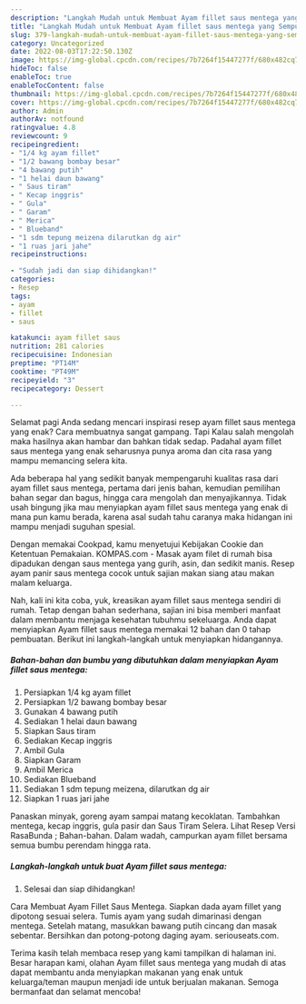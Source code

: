 ```yaml
---
description: "Langkah Mudah untuk Membuat Ayam fillet saus mentega yang Sempurna, Buat Buka Puasa}"
title: "Langkah Mudah untuk Membuat Ayam fillet saus mentega yang Sempurna, Buat Buka Puasa}"
slug: 379-langkah-mudah-untuk-membuat-ayam-fillet-saus-mentega-yang-sempurna-buat-buka-puasa
category: Uncategorized
date: 2022-08-03T17:22:50.130Z
image: https://img-global.cpcdn.com/recipes/7b7264f15447277f/680x482cq70/ayam-fillet-saus-mentega-foto-resep-utama.jpg
hideToc: false
enableToc: true
enableTocContent: false
thumbnail: https://img-global.cpcdn.com/recipes/7b7264f15447277f/680x482cq70/ayam-fillet-saus-mentega-foto-resep-utama.jpg
cover: https://img-global.cpcdn.com/recipes/7b7264f15447277f/680x482cq70/ayam-fillet-saus-mentega-foto-resep-utama.jpg
author: Admin
authorAv: notfound
ratingvalue: 4.8
reviewcount: 9
recipeingredient:
- "1/4 kg ayam fillet"
- "1/2 bawang bombay besar"
- "4 bawang putih"
- "1 helai daun bawang"
- " Saus tiram"
- " Kecap inggris"
- " Gula"
- " Garam"
- " Merica"
- " Blueband"
- "1 sdm tepung meizena dilarutkan dg air"
- "1 ruas jari jahe"
recipeinstructions:

- "Sudah jadi dan siap dihidangkan!"
categories:
- Resep
tags:
- ayam
- fillet
- saus

katakunci: ayam fillet saus 
nutrition: 281 calories
recipecuisine: Indonesian
preptime: "PT14M"
cooktime: "PT49M"
recipeyield: "3"
recipecategory: Dessert

---
```



Selamat pagi Anda sedang mencari inspirasi resep ayam fillet saus mentega yang enak? Cara membuatnya sangat gampang. Tapi Kalau salah mengolah maka hasilnya akan hambar dan bahkan tidak sedap. Padahal ayam fillet saus mentega yang enak seharusnya punya aroma dan cita rasa yang mampu memancing selera kita.


Ada beberapa hal yang sedikit banyak mempengaruhi kualitas rasa dari ayam fillet saus mentega, pertama dari jenis bahan, kemudian pemilihan bahan segar dan bagus, hingga cara mengolah dan menyajikannya. Tidak usah bingung jika mau menyiapkan ayam fillet saus mentega yang enak di mana pun kamu berada, karena asal sudah tahu caranya maka hidangan ini mampu menjadi suguhan spesial.

Dengan memakai Cookpad, kamu menyetujui Kebijakan Cookie dan Ketentuan Pemakaian. KOMPAS.com - Masak ayam filet di rumah bisa dipadukan dengan saus mentega yang gurih, asin, dan sedikit manis. Resep ayam panir saus mentega cocok untuk sajian makan siang atau makan malam keluarga.


Nah, kali ini kita coba, yuk, kreasikan ayam fillet saus mentega sendiri di rumah. Tetap dengan bahan sederhana, sajian ini bisa memberi manfaat dalam membantu menjaga kesehatan tubuhmu sekeluarga. Anda dapat menyiapkan Ayam fillet saus mentega memakai 12 bahan dan 0 tahap pembuatan. Berikut ini langkah-langkah untuk menyiapkan hidangannya.

<!--inarticleads1-->

##### Bahan-bahan dan bumbu yang dibutuhkan dalam menyiapkan Ayam fillet saus mentega:

1. Persiapkan 1/4 kg ayam fillet
1. Persiapkan 1/2 bawang bombay besar
1. Gunakan 4 bawang putih
1. Sediakan 1 helai daun bawang
1. Siapkan  Saus tiram
1. Sediakan  Kecap inggris
1. Ambil  Gula
1. Siapkan  Garam
1. Ambil  Merica
1. Sediakan  Blueband
1. Sediakan 1 sdm tepung meizena, dilarutkan dg air
1. Siapkan 1 ruas jari jahe


Panaskan minyak, goreng ayam sampai matang kecoklatan. Tambahkan mentega, kecap inggris, gula pasir dan Saus Tiram Selera. Lihat Resep Versi RasaBunda ; Bahan-bahan. Dalam wadah, campurkan ayam fillet bersama semua bumbu perendam hingga rata. 

<!--inarticleads2-->

##### Langkah-langkah untuk buat Ayam fillet saus mentega:


1. Selesai dan siap dihidangkan!

Cara Membuat Ayam Fillet Saus Mentega. Siapkan dada ayam fillet yang dipotong sesuai selera. Tumis ayam yang sudah dimarinasi dengan mentega. Setelah matang, masukkan bawang putih cincang dan masak sebentar. Bersihkan dan potong-potong daging ayam. seriouseats.com. 

Terima kasih telah membaca resep yang kami tampilkan di halaman ini. Besar harapan kami, olahan Ayam fillet saus mentega yang mudah di atas dapat membantu anda menyiapkan makanan yang enak untuk keluarga/teman maupun menjadi ide untuk berjualan makanan. Semoga bermanfaat dan selamat mencoba!
